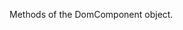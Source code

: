 <!--**
/*-------------------------------------------
    Auto-generated file. Do not modify.
-------------------------------------------

**-->

<!--shortDescription-->
Methods of the DomComponent object.
<!--/shortDescription-->

<!--fullDescription-->

<!--/fullDescription-->